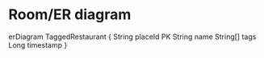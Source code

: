 <!-- diagrams/datamodel.md -->

# Room/ER diagram

erDiagram
    TaggedRestaurant {
        String placeId PK
        String name
        String[] tags
        Long timestamp
    }
